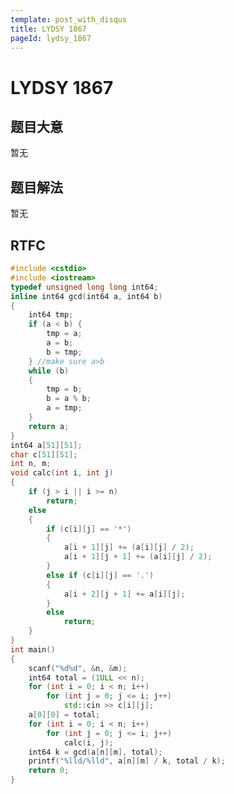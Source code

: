 ```yaml
---
template: post_with_disqus
title: LYDSY 1867
pageId: lydsy_1867
---
```


# LYDSY 1867
<span id="poem"></span><script>$(function(){$.ajax('/api/poem?rnd='+Date.now()+Math.random()).done(function(data){$('#poem').text(data);});});</script>
## 题目大意
暂无

## 题目解法
暂无

## RTFC

```cpp
#include <cstdio>
#include <iostream>
typedef unsigned long long int64;
inline int64 gcd(int64 a, int64 b)
{
    int64 tmp;
    if (a < b) {
        tmp = a;
        a = b;
        b = tmp;
    } //make sure a>b
    while (b)
    {
        tmp = b;
        b = a % b;
        a = tmp;
    }
    return a;
}
int64 a[51][51];
char c[51][51];
int n, m;
void calc(int i, int j)
{
    if (j > i || i >= n)
        return;
    else
    {
        if (c[i][j] == '*')
        {
            a[i + 1][j] += (a[i][j] / 2);
            a[i + 1][j + 1] += (a[i][j] / 2);
        }
        else if (c[i][j] == '.')
        {
            a[i + 2][j + 1] += a[i][j];
        }
        else
            return;
    }
}
int main()
{
    scanf("%d%d", &n, &m);
    int64 total = (1ULL << n);
    for (int i = 0; i < n; i++)
        for (int j = 0; j <= i; j++)
            std::cin >> c[i][j];
    a[0][0] = total;
    for (int i = 0; i < n; i++)
        for (int j = 0; j <= i; j++)
            calc(i, j);
    int64 k = gcd(a[n][m], total);
    printf("%lld/%lld", a[n][m] / k, total / k);
    return 0;
}

```
<div id="__comment"></div>
